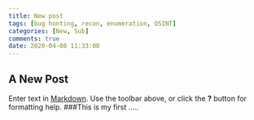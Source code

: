 ```yaml
---
title: New post
tags: [bug hunting, recon, enumeration, OSINT]
categories: [New, Sub]
comments: true
date: 2020-04-08 11:33:00
---
```


## A New Post

Enter text in [Markdown](http://daringfireball.net/projects/markdown/). Use the toolbar above, or click the **?** button for formatting help.
###This is my first .....
